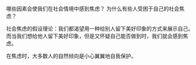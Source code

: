 哪些因素会使我们在社会情境中感到焦虑？
为什么有些人受困于自己的社会焦虑？

社会焦虑的假设理论：我们都渴望用一种给别人留下美好印象的方式来展示自己。而当我们想给他人留下美好印象，但是又怀疑自己能否做到时，我们就会感到焦虑。

在焦虑时，大多数人的自然倾向是小心翼翼地自我保护。